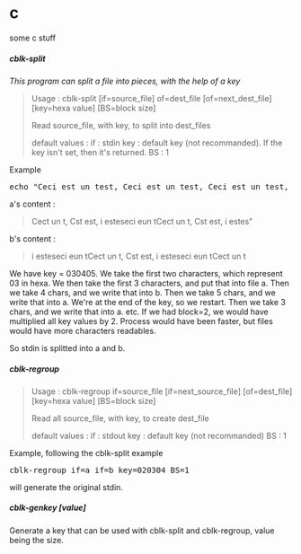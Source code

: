 # c
some c stuff


##### cblk-split

*This program can split a file into pieces, with the help of a key*

> Usage : cblk-split  [if=source_file] of=dest_file [of=next_dest_file] [key=hexa value] [BS=block size]
> 
>  Read source_file, with key, to split into dest_files
> 
>  default values :
>    if : stdin
>          key : default key (not recommanded). If the key isn't set, then it's returned.
>          BS : 1

Example

<pre>echo "Ceci est un test, Ceci est un test, Ceci est un test, Ceci est un test, Ceci est un test, Ceci est un test, Ceci est un test" | cblk-split of=a of=b key=030405 BS=1</pre>

a's content :
> Cect un t, Cst est, i esteseci eun tCect un t, Cst est, i estes"

b's content :
> i esteseci eun tCect un t, Cst est, i esteseci eun tCect un t


We have key = 030405. We take the first two characters, which represent 03 in hexa.
We then take the first 3 characters, and put that into file a.
Then we take 4 chars, and we write that into b.
Then we take 5 chars, and we write that into a.
We're at the end of the key, so we restart.
Then we take 3 chars, and we write that into a.
etc.
If we had block=2, we would have multiplied all key values by 2. Process would have been faster, but files would have more characters readables.

So stdin is splitted into a and b.

##### cblk-regroup

> Usage : cblk-regroup if=source_file [if=next_source_file] [of=dest_file] [key=hexa value] [BS=block size]
> 
>  Read all source_file, with key, to create dest_file
> 
>  default values :
>    if : stdout
>          key : default key (not recommanded)
>          BS : 1

Example, following the cblk-split example
<pre>cblk-regroup if=a if=b key=020304 BS=1</pre>
will generate the original stdin.

##### cblk-genkey [value]

Generate a key that can be used with cblk-split and cblk-regroup, value being the size.
